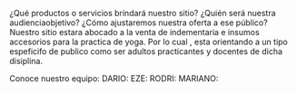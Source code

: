 ¿Qué productos o servicios brindará nuestro sitio? ¿Quién será nuestra audienciaobjetivo? ¿Cómo ajustaremos nuestra oferta a ese público?
Nuestro sitio estara abocado a la venta de indementaria e insumos accesorios para la practica de yoga.
Por lo cual , esta orientando a un tipo espeficifo de publico como ser adultos practicantes y docentes de dicha disiplina.

Conoce nuestro equipo:
DARIO:
EZE:
RODRI:
MARIANO: